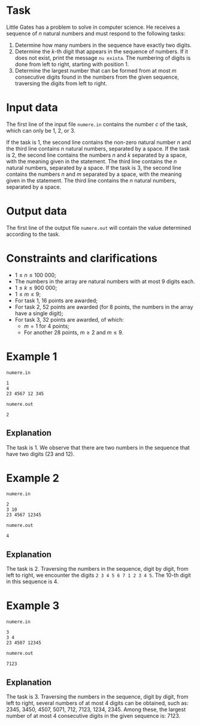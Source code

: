 # Task

Little Gates has a problem to solve in computer science. He receives a sequence of $n$ natural numbers and must respond to the following tasks:

1. Determine how many numbers in the sequence have exactly two digits.
2. Determine the $k$-th digit that appears in the sequence of numbers. If it does not exist, print the message `nu exista`. The numbering of digits is done from left to right, starting with position $1$.
3. Determine the largest number that can be formed from at most $m$ consecutive digits found in the numbers from the given sequence, traversing the digits from left to right.

# Input data

The first line of the input file `numere.in` contains the number $c$ of the task, which can only be $1$, $2$, or $3$.

If the task is $1$, the second line contains the non-zero natural number $n$ and the third line contains $n$ natural numbers, separated by a space.
If the task is $2$, the second line contains the numbers $n$ and $k$ separated by a space, with the meaning given in the statement. The third line contains the $n$ natural numbers, separated by a space.
If the task is $3$, the second line contains the numbers $n$ and $m$ separated by a space, with the meaning given in the statement. The third line contains the $n$ natural numbers, separated by a space.

# Output data

The first line of the output file `numere.out` will contain the value determined according to the task.

# Constraints and clarifications

* $1 \leq n \leq 100 \ 000$;
* The numbers in the array are natural numbers with at most $9$ digits each.
* $1 \leq k \leq 900 \ 000$;
* $1 \leq m \leq 9$;
* For task $1$, $16$ points are awarded;
* For task $2$, $52$ points are awarded (for 8 points, the numbers in the array have a single digit);
* For task $3$, $32$ points are awarded, of which:
  * $m=1$ for $4$ points;
  * For another 28 points, $m \geq 2$ and $m \leq 9$.

# Example 1

`numere.in`
```
1
4 
23 4567 12 345
```

`numere.out`
```
2
```

## Explanation

The task is $1$.
We observe that there are two numbers in the sequence that have two digits ($23$ and $12$).

# Example 2

`numere.in`
```
2
3 10
23 4567 12345
```

`numere.out`
```
4
```

## Explanation

The task is $2$.
Traversing the numbers in the sequence, digit by digit, from left to right, we encounter the digits `2 3 4 5 6 7 1 2 3 4 5`. The $10$-th digit in this sequence is $4$.

# Example 3

`numere.in`
```
3
3 4
23 4507 12345
```

`numere.out`
```
7123
```

## Explanation

The task is $3$.
Traversing the numbers in the sequence, digit by digit, from left to right, several numbers of at most $4$ digits can be obtained, such as: $2345$, $3450$, $4507$, $5071$, $712$, $7123$, $1234$, $2345$. Among these, the largest number of at most 4 consecutive digits in the given sequence is: $7123$.
